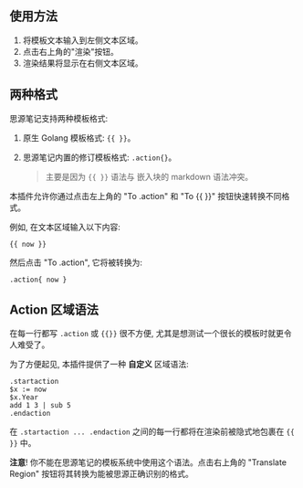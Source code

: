 ## 使用方法

1. 将模板文本输入到左侧文本区域。
2. 点击右上角的"渲染"按钮。
3. 渲染结果将显示在右侧文本区域。

## 两种格式

思源笔记支持两种模板格式:

1. 原生 Golang 模板格式: `{{ }}`。
2. 思源笔记内置的修订模板格式: `.action{}`。

    > 主要是因为 `{{ }}` 语法与 嵌入块的 markdown 语法冲突。

本插件允许你通过点击左上角的 "To .action" 和 "To {{ }}" 按钮快速转换不同格式。

例如, 在文本区域输入以下内容:

```code
{{ now }}
```

然后点击 "To .action", 它将被转换为:

```code
.action{ now }
```

## Action 区域语法

在每一行都写 `.action` 或 `{{}}` 很不方便, 尤其是想测试一个很长的模板时就更令人难受了。

为了方便起见, 本插件提供了一种 **自定义** 区域语法:

```code
.startaction
$x := now
$x.Year
add 1 3 | sub 5
.endaction
```

在 `.startaction ... .endaction` 之间的每一行都将在渲染前被隐式地包裹在 `{{ }}` 中。

**注意**! 你不能在思源笔记的模板系统中使用这个语法。点击右上角的 "Translate Region" 按钮将其转换为能被思源正确识别的格式。
